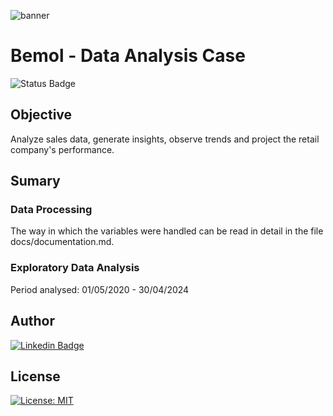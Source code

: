 ![banner](https://gist.github.com/pathilink/7d0592c02d0426f4eb38816d284f804f)

# Bemol - Data Analysis Case

![Status Badge](https://img.shields.io/static/v1?label=STATUS&message=INCOMPLETE&color=eed202)

## Objective

Analyze sales data, generate insights, observe trends and project the retail company's performance.

## Sumary

### Data Processing

The way in which the variables were handled can be read in detail in the file docs/documentation.md.

### Exploratory Data Analysis

Period analysed: 01/05/2020 - 30/04/2024

## Author

[![Linkedin Badge](https://img.shields.io/badge/-Patrícia-blue?style=flat&logo=Linkedin&logoColor=white&link=https://www.linkedin.com/in/pathilink/)](https://www.linkedin.com/in/pathilink/)

## License

[![License: MIT](https://img.shields.io/badge/License-MIT-750014.svg)](https://opensource.org/licenses/MIT)
